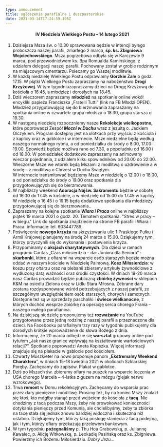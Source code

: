 ```yaml
---
type: annoucement
title: ogłoszenia parafialne i duszpasterskie
date: 2021-03-14T17:24:59.195Z
---
```

<!--StartFragment-->

<h4 style="text-align:center;">IV Niedziela Wielkiego Postu – 14 lutego 2021</h3>

1. Dzisiejsza Msza św. o 10.30 sprawowana będzie w intencji byłego proboszcza naszej parafii, zmarłego 2 marca, **śp. ks. Zbigniewa Wojciechowskiego**. Msza pogrzebowa odbyła się w Karczewie 9 marca, pod przewodnictwem ks. Bpa Romualda Kamińskiego, z udziałem delegacji naszej parafii. Pochowany został w grobie rodzinnym na miejscowym cmentarzu. Polecamy go Waszej modlitwie.
2. W każdą niedzielę Wielkiego Postu odprawiamy **Gorzkie Żale** o godz. 17.15. W piątki Wielkiego Postu zapraszamy na nabożeństwo **Drogi Krzyżowej**. W tym tygodniuzapraszamy dzieci na Drogę Krzyżową do kościoła o 16.45, a młodzież i dorosłych na 18.45.
3. Dziś wieczorem zapraszamy **młodzież** na spotkanie online wokół encykliki papieża Franciszka „Fratelli Tutti” (link na FB Młodzi OPEN). Młodzież przygotowującą się do bierzmowania zapraszamy na spotkania online w czwartek: grupa młodsza o 18.30, grupa starsza o 19.30.
4. W następną niedzielę rozpoczniemy nasze **Rekolekcje wielkopostne**, które poprowadzi Zespół ***Mocni w Duchu*** wraz z jezuitą o. Jackiem Olczykiem. Program dostępny jest na ulotkach przy wyjściu z kościoła i z kaplicy oraz w gablotce i w internecie. Msze niedzielne będą według naszego normalnego rytmu, a od poniedziałku do środy o 8.00, 17.00 i 19.00. Spowiedź będzie możliwa rano od 7.30, a popołudniu od 16.00 i od 18.00. W poniedziałek dodatkowo zapraszamy na animowany wieczór pojednania, z udziałem kilku spowiedników od 20.00 do 22.00. Wieczorne Msze we wtorek będą Mszami z modlitwą o uzdrowienie a w środę – z modlitwą o Chrzest w Duchu Świętym.\
   W internecie transmitować będziemy Msze w niedzielę o 12.00 i o 18.00, a od poniedziałku do środy o 19.00 oraz spotkania dla przygotowujących się do bierzmowania.
5. W najbliższy weekend **Adoracja Najśw. Sakramentu** będzie w sobotę od 16.00 do 17.45 w kościele, a w niedzielę od 15.00 do 17.45 w kaplicy. W niedzielę o 16.45 i o 19.15 będą dodatkowe spotkania dla młodzieży przygotowującej się do bierzmowania..
6. Zapraszamy na kolejne spotkanie ***Wiara i Praca*** online w najbliższy piątek 19 marca 2021 o godz. 20. Tematem spotkania: "Stres w pracy – w biegu." Link do spotkania znajdziecie na stronie FB parafii i Wiara i Praca. informacje: tel. 603447789.
7. Poświęcenie **nowego krzyża** na skrzyżowaniu ulic 1 Praskiego Pułku i Armii Krajowej planujemy na środę 24 marca o 15.00. Dziękujemy tym, którzy przyczynili się do wykonania i postawienia krzyża. 
8. Przypominamy o **akcjach charytatywnych**. Dla dzieci w ramach programu Caritas „Czas miłosierdzia – dar Juniora dla Seniora” : **skarbonki**, które z ofiarami na wsparcie osób starszych będzie można oddać w naszym kościele w Niedzielę Palmową. **Kosz Miłosierdzia**: w koszu przy ołtarzu oraz na plebanii zbieramy artykuły żywnościowe z wydłużoną datą ważności oraz środki czystości. W dniach 19-20 marca nasz Caritas prowadzić będzie publiczną **zbiórkę żywności** w sklepach K&M na osiedlu Zielona oraz w Lidlu Stara Miłosna. Zebrane dary zostaną rozdysponowane wśród potrzebujących z naszej parafii, ze szczególnym uwzględnieniem osób starszych, chorych i samotnych. Dostępne też są w sprzedaży paschaliki i **świece wielkanocne**, z których dochód wesprze zbiórkę na operację serca chorego Frania – naszego małego parafianina.
9. Na dzisiejszą niedzielę proponujemy też **rozważanie** na YouTube przygotowane przez jedną rodzinę z naszej parafii a przeznaczone dla dzieci. Na Facebooku parafialnym trzy razy w tygodniu publikujemy dla dorosłych krótkie wprowadzenie do słowa Bożego z dnia.
10. Informujemy, że 20 marca odbędzie się **warsztat** grupowy online pod tytułem „Jak nasze granice wpływają na kształtowanie wartościowych relacji?”. Spotkanie poprowadzi Aneta Kopiszka. Więcej informacji znajduje się na plakacie w gablocie pod kościołem.
11. Czwarty Muszkieter na nowo proponuje panom „**Ekstremalny Weekend Charakteru**”, w dniach 15-18 kwietnia 2021 w okolicach Szklarskiej Poręby. Zachęcamy do zapisów. Plakat w gablotce.
12. Dziś po Mszach św. zbieramy ofiary na puszek na wsparcie leczenia w USA chorego Marcela – 4-latka z guzem na mózgu (glejak nerwu wzrokowego).
13. Trwa **remont** w Domu rekolekcyjnym. Zachęcamy do wsparcia prac przez dary pieniężne i modlitwę. Prosimy też, by na koniec Mszy znalazł się ktoś, kto mógłby stanąć przed wejściem do kościoła z **tacą**. Nie chodzimy z tacą podczas Mszy, żeby nie prowokować konieczności dotykania pieniędzy przed Komunią, ale chcielibyśmy, żeby ta zbiórka na tacę stała się jednak znowu bardziej widoczna i skuteczna niż ostatnio. Dziękujemy tym, którzy taką posługę stanięcia z tacą podejmą, jak i tym, którzy ofiary przekazują przelewem bankowym.
14. W tym tygodniu **pożegnaliśmy** p. Thu Hoa Grabowską, p. Juliannę Kawalec, p. Alicję Witkowską, p. Leokadię Pasińską oraz ks. Zbigniewa. Powierzmy ich Bożemu Miłosierdziu. *Dobry Jezu…*

<!--EndFragment-->